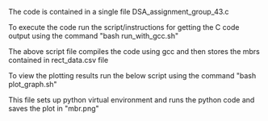 The code is contained in a single file DSA_assignment_group_43.c

To execute the code run the script/instructions for getting the C code output using the command 
"bash run_with_gcc.sh"

The above script file compiles the code using gcc and then stores the mbrs contained in rect_data.csv file 

To view the plotting results run the below script using the command 
"bash plot_graph.sh" 

This file sets up python virtual environment and runs the python code and saves the plot in "mbr.png" 


